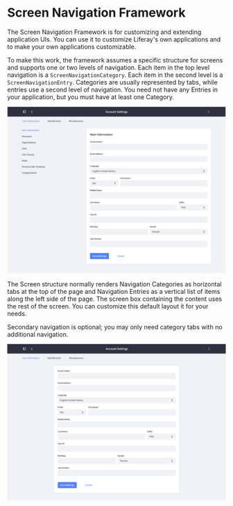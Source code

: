 # Screen Navigation Framework

The Screen Navigation Framework is for customizing and extending application
UIs. You can use it to customize Liferay's own applications and to make your own
applications customizable. 

To make this work, the framework assumes a specific structure for screens and
supports one or two levels of navigation. Each item in the top level navigation
is a `ScreenNavigationCategory`. Each item in the second level is
a `ScreenNavigationEntry`. Categories are usually represented by tabs, while
entries use a second level of navigation. You need not have any Entries in your
application, but you must have at least one Category.

![Figure X: A typical application using screen navigation has three categories and numerous entries.](../../../images/screen-nav-sample-screen-1.png)

The Screen structure normally renders Navigation Categories as horizontal tabs
at the top of the page and Navigation Entries as a vertical list of items along
the left side of the page. The screen box containing the content uses the rest
of the screen. You can customize this default layout it for your needs.

Secondary navigation is optional; you may only need category tabs with no
additional navigation.

![Figure X: Secondary navigation is optional; you may opt to have only tabs.](../../../images/screen-nav-one-level.png)
